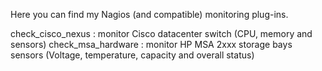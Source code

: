 Here you can find my Nagios (and compatible) monitoring plug-ins.

check_cisco_nexus  : monitor Cisco datacenter switch (CPU, memory and sensors)
check_msa_hardware : monitor HP MSA 2xxx storage bays sensors (Voltage, temperature, capacity and overall status)
